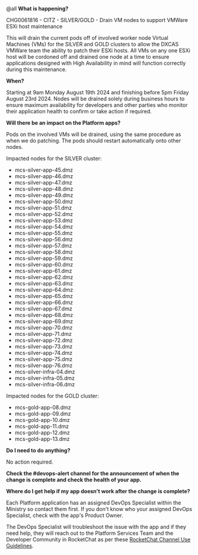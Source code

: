 @all
**What is happening?**

CHG0061816 - CITZ - SILVER/GOLD - Drain VM nodes to support VMWare ESXi host maintenance

This will drain the current pods off of involved worker node Virtual Machines (VMs) for the SILVER and GOLD clusters to allow the DXCAS VMWare team the ability to patch their ESXi hosts. All VMs on any one ESXi host will be cordoned off and drained one node at a time to ensure applications designed with High Availability in mind will function correctly during this maintenance.

**When?**

Starting at 9am Monday August 19th 2024 and finishing before 5pm Friday August 23rd 2024. Nodes will be drained solely during business hours to ensure maximum availability for developers and other parties who monitor their application health to confirm or take action if required.

**Will there be an impact on the Platform apps?**

Pods on the involved VMs will be drained, using the same procedure as when we do patching. The pods should restart automatically onto other nodes.

Impacted nodes for the SILVER cluster:

- mcs-silver-app-45.dmz
- mcs-silver-app-46.dmz
- mcs-silver-app-47.dmz
- mcs-silver-app-48.dmz
- mcs-silver-app-49.dmz
- mcs-silver-app-50.dmz
- mcs-silver-app-51.dmz
- mcs-silver-app-52.dmz
- mcs-silver-app-53.dmz
- mcs-silver-app-54.dmz
- mcs-silver-app-55.dmz
- mcs-silver-app-56.dmz
- mcs-silver-app-57.dmz
- mcs-silver-app-58.dmz
- mcs-silver-app-59.dmz
- mcs-silver-app-60.dmz
- mcs-silver-app-61.dmz
- mcs-silver-app-62.dmz
- mcs-silver-app-63.dmz
- mcs-silver-app-64.dmz
- mcs-silver-app-65.dmz
- mcs-silver-app-66.dmz
- mcs-silver-app-67.dmz
- mcs-silver-app-68.dmz
- mcs-silver-app-69.dmz
- mcs-silver-app-70.dmz
- mcs-silver-app-71.dmz
- mcs-silver-app-72.dmz
- mcs-silver-app-73.dmz
- mcs-silver-app-74.dmz
- mcs-silver-app-75.dmz
- mcs-silver-app-76.dmz
- mcs-silver-infra-04.dmz
- mcs-silver-infra-05.dmz
- mcs-silver-infra-06.dmz

Impacted nodes for the GOLD cluster:

- mcs-gold-app-08.dmz
- mcs-gold-app-09.dmz
- mcs-gold-app-10.dmz
- mcs-gold-app-11.dmz
- mcs-gold-app-12.dmz
- mcs-gold-app-13.dmz

**Do I need to do anything?**

No action required.

**Check the #devops-alert channel for the announcement of when the change is complete and check the health of your app.**

**Where do I get help if my app doesn't work after the change is complete?**

Each Platform application has an assigned DevOps Specialist within the Ministry so contact them first. If you don't know who your assigned DevOps Specialist, check with the app's Product Owner.

The DevOps Specialist will troubleshoot the issue with the app and if they need help, they will reach out to the Platform Services Team and the Developer Community in RocketChat as per these [RocketChat Channel Use Guidelines](https://docs.developer.gov.bc.ca/rocketchat-channel-descriptions/).
